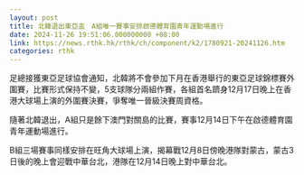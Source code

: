 ```yaml
---
layout: post
title: 北韓退出東亞盃　A組唯一賽事安排啟德體育園青年運動場進行
date: 2024-11-26 19:51:06.000000000 +08:00
link: https://news.rthk.hk/rthk/ch/component/k2/1780921-20241126.htm
categories: rthk
---
```


足總接獲東亞足球協會通知，北韓將不會參加下月在香港舉行的東亞足球錦標賽外圍賽，比賽形式保持不變，5支球隊分兩組作賽，各組首名躋身12月17日晚上在香港大球場上演的外圍賽決賽，爭奪唯一晉級決賽周資格。

隨著北韓退出，A組只是餘下澳門對關島的比賽，賽事12月14日下午在啟德體育園青年運動場進行。

B組三場賽事同樣安排在旺角大球場上演，揭幕戰12月8日傍晚港隊對蒙古，蒙古3日後的晚上會迎戰中華台北，港隊在12月14日晚上對中華台北。
